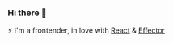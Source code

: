 ### Hi there 👋

⚡ I'm a frontender, in love with [React](https://github.com/facebook/react) & [Effector](http://github.com/effector)
